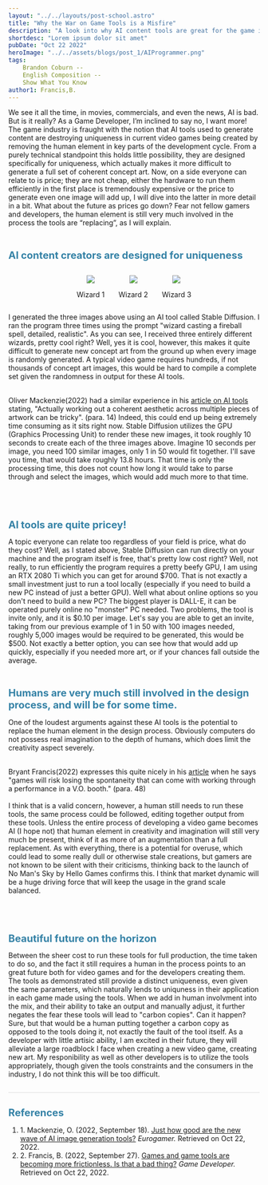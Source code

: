 ```yaml
---
layout: "../../layouts/post-school.astro"
title: "Why the War on Game Tools is a Misfire"
description: "A look into why AI content tools are great for the game industry, and why common fears may be misguided."
shortdesc: "Lorem ipsum dolor sit amet"
pubDate: "Oct 22 2022"
heroImage: "../../assets/blogs/post_1/AIProgrammer.png"
tags:
    Brandon Coburn --
    English Composition --
    Show What You Know
author1: Francis,B.
---
```

<style>

    main{
        display: flex;
        justify-content: center;
    }

    .hero-container{
        padding-top: 2rem;
        display:flex;
        justify-content: center;
    }

    .hero-image{
        width:auto;
        height:auto;
    }

    .article{
        display: grid;
        width: 90%;
    }

    .image {
        max-width: 100%;
    }

    .images {
        display: flex;
        justify-content: center;

    }

    .wrapper{
        display: flex;
        flex-direction: column;
        text-align: center;
        padding: 1em;
    }

    .section-title{
        font-size: 20px;
        font-weight: bold;
        color: #3582a6;
    }

    .references{
				margin-top: 2em;
				border-top: 1px solid #DDD;
			}
</style>
We see it all the time, in movies, commercials, and even the news, AI is bad. But is it really? As a Game Developer, I’m  inclined to say no, I want more! The game industry is fraught with the notion that AI tools used to generate content are destroying uniqueness in current video games being created by removing the human element in key parts of the development cycle. From a purely technical standpoint this holds little possibility, they are designed specifically for uniqueness, which actually makes it more difficult to generate a full set of coherent concept art. Now, on a side everyone can relate to is price; they are not cheap, either the hardware to run them efficiently in the first place is tremendously expensive or the price to generate even one image will add up, I will dive into the latter in more detail in a bit. What about the future as prices go down? Fear not fellow gamers and developers, the human element is still very much involved in the process the tools are “replacing”, as I will explain.
</br>
</br>
<h1 class="section-title">AI content creators are designed for uniqueness</h1>  
<section class="images">
<div class="wrapper">
    <div class="image-container">
        <img class="image" src="../../assets/blogs/post_1/Wizard_1.jpeg"/>
    </div>
    <p>Wizard 1</p>
</div>
<div class="wrapper">
    <div class="image-container">
        <img class="image" src="../../assets/blogs/post_1/Wizard_2.jpeg"/>
    </div>
    <p>Wizard 2</p>
</div>
<div class="wrapper">
    <div class="image-container">
        <img class="image" src="../../assets/blogs/post_1/Wizard_3.jpeg"/>
    </div>
    <p>Wizard 3</p>
</div>
</section>
I generated the three images above using an AI tool called Stable Diffusion. I ran the program three times using the prompt "wizard casting a fireball spell, detailed, realistic". As you can see, I received three entirely different wizards, pretty cool right? Well, yes it is cool, however, this makes it quite difficult to generate new concept art from the ground up when every image is randomly generated. A typical video game requires hundreds, if not thousands of concept art images, this would be hard to compile a complete set given the randomness in output for these AI tools.
</br>
</br>
<p>
Oliver Mackenzie(2022) had a similar experience in his <a href="https://www.eurogamer.net/digitalfoundry-2022-just-how-good-are-the-new-wave-of-ai-image-generation-tools">article on AI tools</a> stating, "Actually working out a coherent aesthetic across multiple pieces of artwork can be tricky". (para. 14) Indeed, this could end up being extremely time consuming as it sits right now. Stable Diffusion utilizes the GPU (Graphics Processing Unit) to render these new images, it took roughly 10 seconds to create each of the three images above. Imagine 10 seconds per image, you need 100 similar images, only 1 in 50 would fit together. I'll save you time, that would take roughly 13.8 hours. That time is only the processing time, this does not count how long it would take to parse through and select the images, which would add much more to that time.
<p>
</br>
</br>
<h1 class="section-title">AI tools are quite pricey!</h1>
A topic everyone can relate too regardless of your field is price, what do they cost? Well, as I stated above, Stable Diffusion can run directly on your machine and the program itself is free, that's pretty low cost right? Well, not really, to run efficiently the program requires a pretty beefy GPU, I am using an RTX 2080 Ti which you can get for around $700. That is not exactly a small investment just to run a tool locally (especially if you need to build a new PC instead of just a better GPU). Well what about online options so you don't need to build a new PC? The biggest player is DALL-E, it can be operated purely online no "monster" PC needed. Two problems, the tool is invite only, and it is $0.10 per image. Let's say you are able to get an invite, taking from our previous example of 1 in 50 with 100 images needed, roughly 5,000 images would be required to be generated, this would be $500. Not exactly a better option, you can see how that would add up quickly, especially if you needed more art, or if your chances fall outside the average. 
</br>
</br>
<h1 class="section-title">Humans are very much still involved in the design process, and will be for some time.</h1>
One of the loudest arguments against these AI tools is the potential to replace the human element in the design process. Obviously computers do not possess real imagination to the depth of humans, which does limit the creativity aspect severely. 
</br>
</br>
<p>
Bryant Francis(2022) expresses this quite nicely in his <a href="https://www.gamedeveloper.com/blogs/games-and-game-tools-are-becoming-more-frictionless-that-might-be-a-bad-thing">article</a> when he says "games will risk losing the spontaneity that can come with working through a performance in a V.O. booth." (para. 48)
</br>
</br>
I think that is a valid concern, however, a human still needs to run these tools, the same process could be followed, editing together output from these tools. Unless the entire process of developing a video game becomes AI (I hope not) that human element in creativity and imagination will still very much be present, think of it as more of an augmentation than a full replacement. As with everything, there is a potential for overuse, which could lead to some really dull or otherwise stale creations, but gamers are not known to be silent with their criticisms, thinking back to the launch of No Man's Sky by Hello Games confirms this. I think that market dynamic will be a huge driving force that will keep the usage in the grand scale balanced.
</p>
</br>
</br>
<h1 class="section-title">Beautiful future on the horizon</h1>
Between the sheer cost to run these tools for full production, the time taken to do so, and the fact it still requires a human in the process points to an great future both for video games and for the developers creating them. The tools as demonstrated still provide a distinct uniqueness, even given the same parameters, which naturally lends to uniquness in their application in each game made using the tools. When we add in human involvment into the mix, and their ability to take an output and manually adjust, it further negates the fear these tools will lead to "carbon copies". Can it happen? Sure, but that would be a human putting together a carbon copy as opposed to the tools doing it, not exactly the fault of the tool itself. As a developer with little artisic ability, I am excited in their future, they will alleviate a large roadblock I face when creating a new video game, creating new art. My responibility as well as other developers is to utilize the tools appropriately, though given the tools constraints and the consumers in the industry, I do not think this will be too difficult.
<div class="references">
    <h1 class="section-title">References</h1>
    <ol>
    <li>
    1. Mackenzie, O. (2022, September 18). <a href="https://www.eurogamer.net/digitalfoundry-2022-just-how-good-are-the-new-wave-of-ai-image-generation-tools">Just how good are the new wave of AI image generation tools?</a> <cite>Eurogamer.</cite> Retrieved on Oct 22, 2022.
    </li>
    <li>
    2. Francis, B. (2022, September 27). <a href = "https://www.gamedeveloper.com/blogs/games-and-game-tools-are-becoming-more-frictionless-that-might-be-a-bad-thing">Games and game tools are becoming more frictionless. Is that a bad thing?</a> <cite>Game Developer.</cite> Retrieved on Oct 22, 2022.
    </li>
    </ol>
</div>